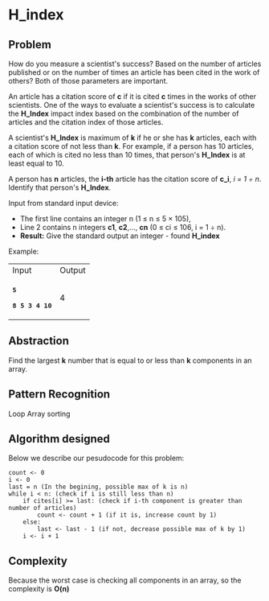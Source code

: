 # H_index

## Problem

How do you measure a scientist's success? Based on the number of articles published or on the number of times an article has been cited in the work of others? Both of those parameters are important.

An article has a citation score of **c** if it is cited **c** times in the works of other scientists. One of the ways to evaluate a scientist's success is to calculate the **H_Index** impact index based on the combination of the number of articles and the citation index of those articles.

A scientist's **H_Index** is maximum of **k** if he or she has **k** articles, each with a citation score of not less than **k**. For example, if a person has 10 articles, each of which is cited no less than 10 times, that person's **H_Index** is at least equal to 10.

A person has **n** articles, the **i-th** article has the citation score of **c_i**, *i = 1 ÷ n*. Identify that person's **H_Index**.

Input from standard input device:

- The first line contains an integer n (1 ≤ n ≤ 5 × 105),
- Line 2 contains n integers **c1**, **c2**,..., **cn** (0 ≤ ci ≤ 106, i = 1 ÷ n).
- **Result:** Give the standard output an integer - found **H_index**

Example:


<table>
<tbody>
<tr>
<td>Input</td>
<td>Output</td>
</tr>
<tr>
<td>
<p><tt><strong>5</strong></tt></p>
<p><tt><strong>8 5 3 4 10</strong></tt></p>
</td>
<td>4</td>
</tr>
</tbody>
</table>

## Abstraction

Find the largest **k** number that is equal to or less than **k** components in an array.

## Pattern Recognition

Loop
Array sorting

## Algorithm designed

Below we describe our pesudocode for this problem:

```
count <- 0
i <- 0 
last = n (In the begining, possible max of k is n)
while i < n: (check if i is still less than n)
    if cites[i] >= last: (check if i-th component is greater than number of articles)
        count <- count + 1 (if it is, increase count by 1)
    else:
        last <- last - 1 (if not, decrease possible max of k by 1)
    i <- i + 1
```

## Complexity

Because the worst case is checking all components in an array, so the complexity is **O(n)**